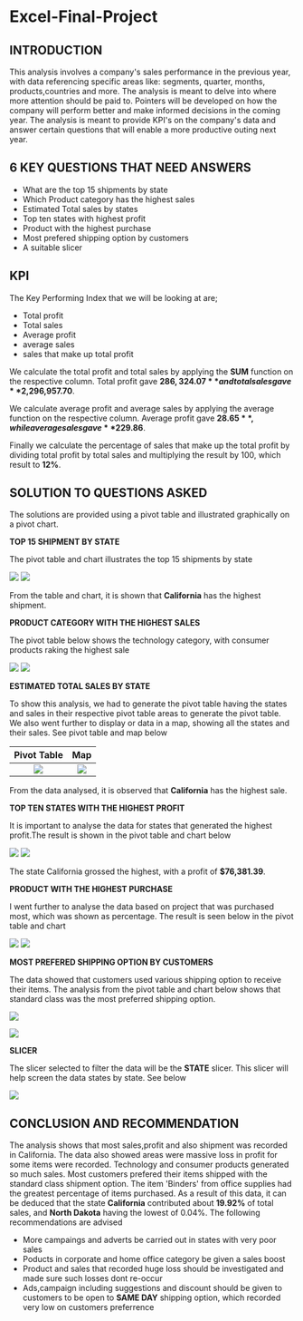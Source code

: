 # Excel-Final-Project

## INTRODUCTION
This analysis involves a company's sales performance in the previous year, with data referencing specific areas like: segments, quarter, months, products,countries and more. The analysis is meant to delve into where more attention should be paid to. Pointers will be developed on how the company will perform better and make informed decisions in the coming year. The analysis is meant to provide KPI's on the company's data and answer certain questions that will enable a more productive outing next year.
## 6 KEY QUESTIONS THAT NEED ANSWERS
- What are the top 15 shipments by state			
- Which Product category has the highest sales			
- Estimated Total sales by states			
- Top ten states with highest profit			
- Product with the highest purchase			
- Most prefered shipping option by customers
- A suitable slicer
## KPI
The Key Performing Index that we will be looking at are;
- Total profit	
- Total sales	 
- Average profit	 
- average sales	 
- sales that make up total profit

We calculate the total profit and total sales by applying the **SUM** function on the respective column. Total profit gave **$286,324.07** and total sales gave **$2,296,957.70**.

We calculate average profit and average sales by applying the average function on the respective column. Average profit gave **$28.65**, while average sales gave **$229.86**.

Finally we calculate the percentage of sales that make up the total profit by dividing total profit by total sales and multiplying the result by 100, which result to **12%**.

## SOLUTION TO QUESTIONS ASKED

The solutions are provided using a pivot table and illustrated graphically on a pivot chart.

**TOP 15 SHIPMENT BY STATE**

The pivot table and chart illustrates the top 15 shipments by state

![](7.png) 
![](7.1.png)

From the table and chart, it is shown that **California** has the highest shipment.

**PRODUCT CATEGORY WITH THE HIGHEST SALES**

The pivot table below shows the technology category, with consumer products raking the highest sale

![](8.png) ![](8.1.png)

**ESTIMATED TOTAL SALES BY STATE**

To show this analysis, we had to generate the pivot table having the states and sales in their respective pivot table areas to generate the pivot table. We also went further to display or data in a map, showing all the states and their sales. See pivot table and map below

Pivot Table             |  Map
:-------------------------:|:-------------------------:
![](9.png)  |  ![](9.1.png) 

From the data analysed, it is observed that **California** has the highest sale.

**TOP TEN STATES WITH THE HIGHEST PROFIT**

It is important to analyse the data for states that generated the highest profit.The result is shown in the pivot table and chart below

![](10.png)
![](10.1.png)

The state California grossed the highest, with a profit of **$76,381.39**.

**PRODUCT WITH THE HIGHEST PURCHASE**

I went further to analyse the data based on project that was purchased most, which was shown as percentage. The result is seen below in the pivot table and chart

![](11.png) ![](13.png)

**MOST PREFERED SHIPPING OPTION BY CUSTOMERS**

The data showed that customers used various shipping option to receive their items. The analysis from the pivot table and chart below shows that standard class was the most preferred shipping option.

![](12.png)

![](12.1.png)

**SLICER**

The slicer selected to filter the data will be the **STATE** slicer. This slicer will help screen the data states by state. See below

![](slicer.png)

## CONCLUSION AND RECOMMENDATION

The analysis shows that most sales,profit and also shipment was recorded in California. The data also showed areas were massive loss in profit for some items were recorded. Technology and consumer products generated so much sales. Most customers prefered their items shipped with the standard class shipment option. The item 'Binders' from office supplies had the greatest percentage of items purchased. As a result of this data, it can be deduced that the state **California** contributed about **19.92%** of total sales, and **North Dakota** having the lowest of 0.04%. The following recommendations are advised

- More campaings and adverts be carried out in states with very poor sales
- Poducts in corporate and home office category be given a sales boost
- Product and sales that recorded huge loss should be investigated and made sure such losses dont re-occur
- Ads,campaign including suggestions and discount should be given to customers to be open to **SAME DAY** shipping option, which recorded very low on customers preferrence 




